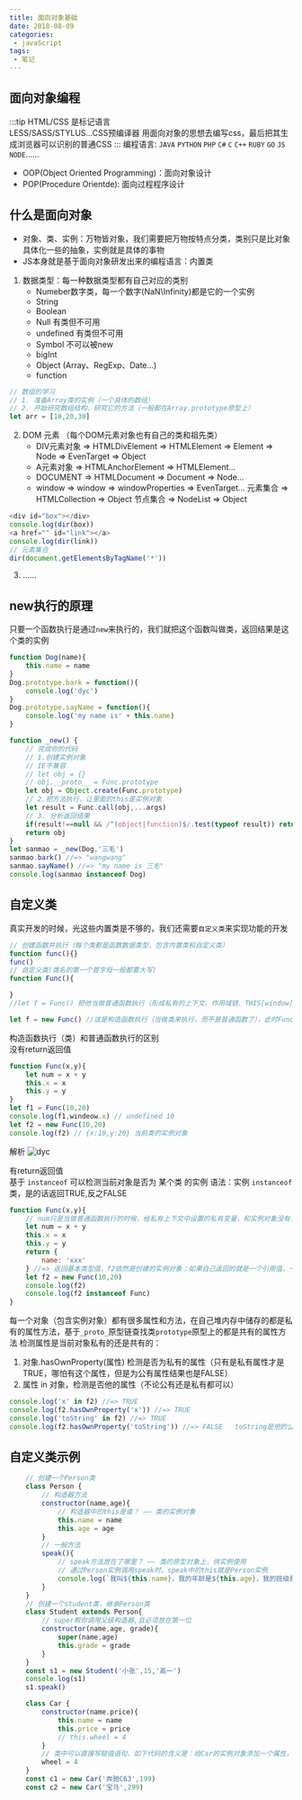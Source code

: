 ```yaml
---
title: 面向对象基础
date: 2018-08-09
categories:
 - javaScript
tags:
 - 笔记
---
```


## 面向对象编程
:::tip 
HTML/CSS 是标记语言  
LESS/SASS/STYLUS...CSS预编译器 用面向对象的思想去编写css，最后把其生成浏览器可以识别的普通CSS
:::
编程语言: `JAVA` `PYTHON` `PHP` `C#` `C` `C++` `RUBY` `GO` `JS` `NODE`......
- OOP(Object Oriented Programming)：面向对象设计  
- POP(Procedure Orientde): 面向过程程序设计

## 什么是面向对象 
- 对象、类、实例：万物皆对象，我们需要把万物按特点分类，类别只是比对象具体化一些的抽象，实例就是具体的事物
- JS本身就是基于面向对象研发出来的编程语言：内置类
1. 数据类型：每一种数据类型都有自己对应的类别
    + Numeber数字类，每一个数字(NaN\Infinity)都是它的一个实例
    + String
    + Boolean
    + Null 有类但不可用
    + undefined 有类但不可用
    + Symbol 不可以被new
    + bigInt
    + Object (Array、RegExp、Date...)
    + function
```js
// 数组的学习
// 1. 准备Array类的实例（一个具体的数组）
// 2. 开始研究数组结构、研究它的方法（一般都在Array.prototype原型上）
let arr = [10,20,30]
```
2. DOM 元素 （每个DOM元素对象也有自己的类和祖先类）
    + DIV元素对象 => HTMLDivElement => HTMLElement => Element => Node => EvenTarget => Object
    + A元素对象 => HTMLAnchorElement => HTMLElement...
    + DOCUMENT => HTMLDocument => Document => Node...
    + window => window => windowProperties => EvenTarget...
    元素集合 => HTMLCollection => Object
    节点集合 => NodeList => Object
```js
<div id="box"></div>
console.log(dir(box))
<a href="" id="link"></a>
console.log(dir(link))
// 元素集合
dir(document,getElementsByTagName('*'))
```
    
3. ......

## new执行的原理
只要一个函数执行是通过`new`来执行的，我们就把这个函数叫做类，返回结果是这个类的实例
```js
function Dog(name){
    this.name = name
}
Dog.prototype.bark = function(){
    console.log('dyc')
}
Dog.prototype.sayName = function(){
    console.log('my name is' + this.name)
}

function _new() {
    // 完成你的代码
    // 1.创建实例对象
    // IE不兼容
    // let obj = {}
    // obj.__proto__ = Func.prototype
    let obj = Object.create(Func.prototype)
    // 2.把方法执行，让里面的this是实例对象
    let result = Func.call(obj,...args)
    // 3. 分析返回结果
    if(result!==null && /^(object|function)$/.test(typeof result)) return result
    return obj
}
let sanmao = _new(Dog,'三毛')
sanmao.bark() //=> "wangwang"
sanmao.sayName() //=> "my name is 三毛"
console.log(sanmao instanceof Dog)
```

## 自定义类
真实开发的时候，光这些内置类是不够的，我们还需要`自定义类`来实现功能的开发
```js  
// 创建函数并执行（每个类都是函数数据类型，包含内置类和自定义类）
function func(){}
func()
// 自定义类(类名的第一个首字母一般都要大写)
function Func(){

}
//let f = Func() 把他当做普通函数执行（形成私有的上下文、作用域链、THIS[window]、ARGUMENTS、形参赋值、变量提升、代码执行...），小f获取的是函数的返回结果（函数没有RETURN，所以f=function）

let f = new Func() //这是构造函数执行（当做类来执行，而不是普通函数了），此时Func被称为"类"，返回结果(f)被称作当前类的"实例"，他是一个实例对象

```
构造函数执行（类）和普通函数执行的区别  
没有return返回值
```js
function Func(x,y){
    let num = x + y
    this.x = x
    this.y = y
}
let f1 = Func(10,20)
console.log(f1,windeow.x) // undefined 10
let f2 = new Func(10,20)
console.log(f2) // {x:10,y:20} 当前类的实例对象
```
解析 
<img src="https://webdyc.oss-cn-beijing.aliyuncs.com/blog/8.png" alt="dyc" title="dyc" class="zoom-custom-imgs">

有return返回值  
基于 `instanceof` 可以检测当前对象是否为 某个类 的实例
语法：实例 `instanceof` 类，是的话返回TRUE,反之FALSE
```js
function Func(x,y){
    // num只是当做普通函数执行的时候，给私有上下文中设置的私有变量，和实例对象没有关系，只有THIS是实例对象,所以只有this.xxx = xxx才和实例有关系
    let num = x + y
    this.x = x
    this.y = y
    return {
        name: 'xxx'
    } //=> 返回基本类型值，f2依然是创建的实例对象；如果自己返回的就是一个引用值，一切以自己返回的为主，此时的f2 = {name: 'xxx'}而不再是当前类的实例了
    let f2 = new Func(10,20)
    console.log(f2)
    console.log(f2 instanceof Func)
}
```

每一个对象（包含实例对象）都有很多属性和方法，在自己堆内存中储存的都是私有的属性方法，基于`_proto_`原型链查找类`prototype`原型上的都是共有的属性方法
检测属性是当前对象私有的还是共有的：
1. 对象.hasOwnProperty(属性) 检测是否为私有的属性（只有是私有属性才是TRUE，哪怕有这个属性，但是为公有属性结果也是FALSE）
2. 属性 in 对象，检测是否他的属性（不论公有还是私有都可以）
```js
console.log('x' in f2) //=> TRUE
console.log(f2.hasOwnProperty('x')) //=> TRUE
console.log('toString' in f2) //=> TRUE
console.log(f2.hasOwnProperty('toString')) //=> FALSE   toString是他的公有属性
```

## 自定义类示例
```js
    // 创建一个Person类
    class Person {
        // 构造器方法
        constructor(name,age){
            // 构造器中的this是谁？ —— 类的实例对象
            this.name = name
            this.age = age
        }
        // 一般方法
        speak(){
            // speak方法放在了哪里？ —— 类的原型对象上，供实例使用
            // 通过Person实例调用speak时，speak中的this就是Person实例
            console.log(`我叫${this.name}，我的年龄是${this.age}，我的班级是${this.grade}`)
        }
    }
    // 创建一个student类，继承Person类
    class Student extends Person{
        // super帮你调用父级构造器,且必须放在第一位
        constructor(name,age, grade){
            super(name,age)
            this.grade = grade
        }
    }
    const s1 = new Student('小张',15,'高一')
    console.log(s1)
    s1.speak()

    class Car {
        constructor(name,price){
            this.name = name
            this.price = price
            // this.wheel = 4
        }
        // 类中可以直接写赋值语句，如下代码的含义是：给Car的实例对象添加一个属性，名为wheel，值为4
        wheel = 4
    }
    const c1 = new Car('奔驰C63',199)
    const c2 = new Car('宝马',299)
```



